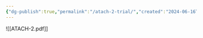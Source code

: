 ```yaml
---
{"dg-publish":true,"permalink":"/atach-2-trial/","created":"2024-06-16T22:17:03.858-07:00","updated":"2025-09-10T11:09:06.458-07:00"}
---
```



![[ATACH-2.pdf]]